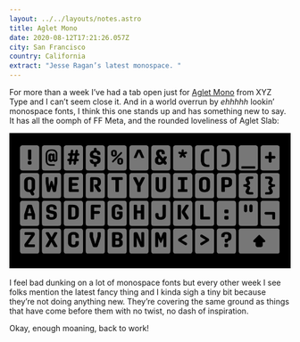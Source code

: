 ```yaml
---
layout: ../../layouts/notes.astro
title: Aglet Mono
date: 2020-08-12T17:21:26.057Z
city: San Francisco
country: California
extract: "Jesse Ragan’s latest monospace. "
---
```


For more than a week I’ve had a tab open just for [Aglet Mono](https://xyztype.com/fonts/aglet_mono) from XYZ Type and I can’t seem close it. And in a world overrun by _ehhhhh_ lookin’ monospace fonts, I think this one stands up and has something new to say. It has all the oomph of FF Meta, and the rounded loveliness of Aglet Slab:

![Aglet Mono](/images/aglet-mono.png)

I feel bad dunking on a lot of monospace fonts but every other week I see folks mention the latest fancy thing and I kinda sigh a tiny bit because they’re not doing anything new. They’re covering the same ground as things that have come before them with no twist, no dash of inspiration.

Okay, enough moaning, back to work!
